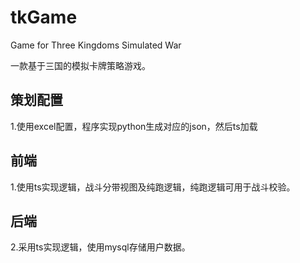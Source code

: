 # tkGame
Game for Three Kingdoms Simulated War

一款基于三国的模拟卡牌策略游戏。

## 策划配置
  1.使用excel配置，程序实现python生成对应的json，然后ts加载
## 前端
  1.使用ts实现逻辑，战斗分带视图及纯跑逻辑，纯跑逻辑可用于战斗校验。
## 后端
  2.采用ts实现逻辑，使用mysql存储用户数据。

